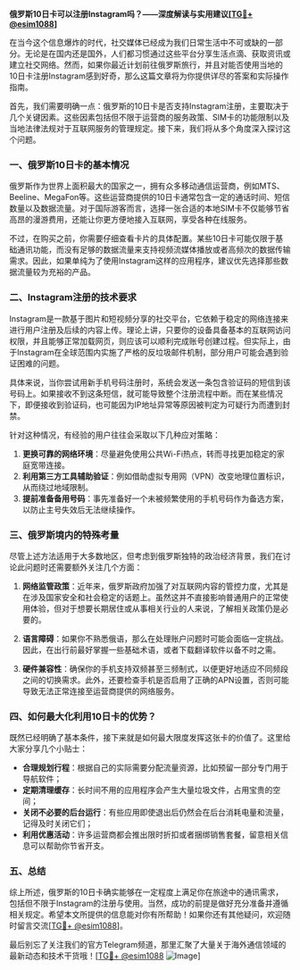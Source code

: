 **俄罗斯10日卡可以注册Instagram吗？——深度解读与实用建议[[TG💪+ @esim1088](https://t.me/s/esim1088)]**

在当今这个信息爆炸的时代，社交媒体已经成为我们日常生活中不可或缺的一部分。无论是在国内还是国外，人们都习惯通过这些平台分享生活点滴、获取资讯或建立社交网络。然而，如果你最近计划前往俄罗斯旅行，并且对能否使用当地的10日卡注册Instagram感到好奇，那么这篇文章将为你提供详尽的答案和实际操作指南。

首先，我们需要明确一点：俄罗斯的10日卡是否支持Instagram注册，主要取决于几个关键因素。这些因素包括但不限于运营商的服务政策、SIM卡的功能限制以及当地法律法规对于互联网服务的管理规定。接下来，我们将从多个角度深入探讨这个问题。

### 一、俄罗斯10日卡的基本情况

俄罗斯作为世界上面积最大的国家之一，拥有众多移动通信运营商，例如MTS、Beeline、MegaFon等。这些运营商提供的10日卡通常包含一定的通话时间、短信数量以及数据流量。对于国际游客而言，选择一张合适的本地SIM卡不仅能够节省高昂的漫游费用，还能让你更方便地接入互联网，享受各种在线服务。

不过，在购买之前，你需要仔细查看卡片的具体配置。某些10日卡可能仅限于基础通讯功能，而没有足够的数据流量来支持视频流媒体播放或者高频次的数据传输需求。因此，如果单纯为了使用Instagram这样的应用程序，建议优先选择那些数据流量较为充裕的产品。

### 二、Instagram注册的技术要求

Instagram是一款基于图片和短视频分享的社交平台，它依赖于稳定的网络连接来进行用户注册及后续的内容上传。理论上讲，只要你的设备具备基本的互联网访问权限，并且能够正常加载网页，则应该可以顺利完成账号创建过程。但实际上，由于Instagram在全球范围内实施了严格的反垃圾邮件机制，部分用户可能会遇到验证困难的问题。

具体来说，当你尝试用新手机号码注册时，系统会发送一条包含验证码的短信到该号码上。如果接收不到这条短信，就可能导致整个注册流程中断。而在某些情况下，即便接收到验证码，也可能因为IP地址异常等原因被判定为可疑行为而遭到封禁。

针对这种情况，有经验的用户往往会采取以下几种应对策略：

1. **更换可靠的网络环境**：尽量避免使用公共Wi-Fi热点，转而寻找更加稳定的家庭宽带连接。
2. **利用第三方工具辅助验证**：例如借助虚拟专用网（VPN）改变地理位置标识，从而绕过地域限制。
3. **提前准备备用号码**：事先准备好一个未被频繁使用的手机号码作为备选方案，以防止主号失效后无法继续操作。

### 三、俄罗斯境内的特殊考量

尽管上述方法适用于大多数地区，但考虑到俄罗斯独特的政治经济背景，我们在讨论此问题时还需要额外关注几个方面：

1. **网络监管政策**：近年来，俄罗斯政府加强了对互联网内容的管控力度，尤其是在涉及国家安全和社会稳定的话题上。虽然这并不直接影响普通用户的正常使用体验，但对于想要长期居住或从事相关行业的人来说，了解相关政策仍是必要的。
   
2. **语言障碍**：如果你不熟悉俄语，那么在处理账户问题时可能会面临一定挑战。因此，在出行前最好掌握一些基础术语，或者下载翻译软件以备不时之需。

3. **硬件兼容性**：确保你的手机支持双频甚至三频制式，以便更好地适应不同频段之间的切换需求。此外，还要检查手机是否启用了正确的APN设置，否则可能导致无法正常连接至运营商提供的网络服务。

### 四、如何最大化利用10日卡的优势？

既然已经明确了基本条件，接下来就是如何最大限度发挥这张卡的价值了。这里给大家分享几个小贴士：

- **合理规划行程**：根据自己的实际需要分配流量资源，比如预留一部分专门用于导航软件；
- **定期清理缓存**：长时间不用的应用程序会产生大量垃圾文件，占用宝贵的空间；
- **关闭不必要的后台运行**：有些应用即使退出后仍然会在后台消耗电量和流量，记得及时关闭它们；
- **利用优惠活动**：许多运营商都会推出限时折扣或者捆绑销售套餐，留意相关信息可以帮助你节省开支。

### 五、总结

综上所述，俄罗斯的10日卡确实能够在一定程度上满足你在旅途中的通讯需求，包括但不限于Instagram的注册与使用。当然，成功的前提是做好充分准备并遵循相关规定。希望本文所提供的信息能对你有所帮助！如果你还有其他疑问，欢迎随时留言交流[[TG💪+ @esim1088](https://t.me/s/esim1088)]。

最后别忘了关注我们的官方Telegram频道，那里汇聚了大量关于海外通信领域的最新动态和技术干货哦！[[TG💪+ @esim1088](https://t.me/s/esim1088) ![Image](https://i.postimg.cc/4NQfJmqS/Snipaste-2025-05-13-00-14-12.png)]